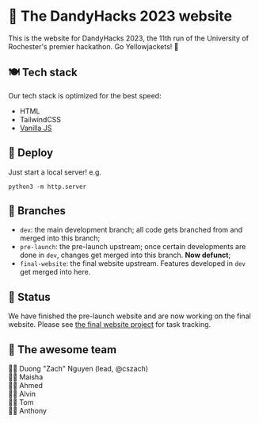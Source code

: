 # 💖 The DandyHacks 2023 website

This is the website for DandyHacks 2023, the 11th run of the University of
Rochester's premier hackathon. Go Yellowjackets! 🐝

## 🍽️ Tech stack

Our tech stack is optimized for the best speed:

- HTML
- TailwindCSS
- [Vanilla JS](http://vanilla-js.com/)

## 🚀 Deploy

Just start a local server! e.g.

```shell
python3 -m http.server
```

## 🌳 Branches

- `dev`: the main development branch; all code gets branched from and merged
  into this branch;
- `pre-launch`: the pre-launch upstream; once certain developments are done in
  `dev`, changes get merged into this branch. **Now defunct**;
- `final-website`: the final website upstream. Features developed in `dev` get
  merged into here.

## 🚦 Status

We have finished the pre-launch website and are now working on the final
website. Please see [the final website project][project] for task tracking.

[project]: https://github.com/orgs/UR-dandyhacks/projects/3

## 💪 The awesome team

🧙‍♂️ Duong "Zach" Nguyen (lead, @cszach)  
👩‍💻 Maisha  
👨‍💻 Ahmed  
👨‍💻 Alvin  
👨‍💻 Tom  
👨‍💻 Anthony
